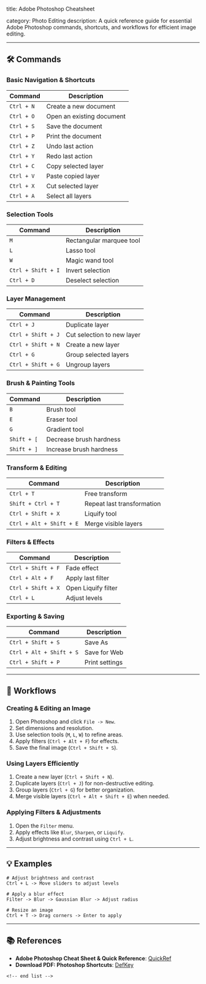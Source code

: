 title: Adobe Photoshop Cheatsheet

category: Photo Editing
description: A quick reference guide for essential Adobe Photoshop commands, shortcuts, and workflows for efficient image editing.

---

## 🛠️ Commands

### **Basic Navigation & Shortcuts**

| Command      | Description               |
| ------------ | ------------------------- |
| `Ctrl + N` | Create a new document     |
| `Ctrl + O` | Open an existing document |
| `Ctrl + S` | Save the document         |
| `Ctrl + P` | Print the document        |
| `Ctrl + Z` | Undo last action          |
| `Ctrl + Y` | Redo last action          |
| `Ctrl + C` | Copy selected layer       |
| `Ctrl + V` | Paste copied layer        |
| `Ctrl + X` | Cut selected layer        |
| `Ctrl + A` | Select all layers         |

### **Selection Tools**

| Command              | Description              |
| -------------------- | ------------------------ |
| `M`                | Rectangular marquee tool |
| `L`                | Lasso tool               |
| `W`                | Magic wand tool          |
| `Ctrl + Shift + I` | Invert selection         |
| `Ctrl + D`         | Deselect selection       |

### **Layer Management**

| Command              | Description                |
| -------------------- | -------------------------- |
| `Ctrl + J`         | Duplicate layer            |
| `Ctrl + Shift + J` | Cut selection to new layer |
| `Ctrl + Shift + N` | Create a new layer         |
| `Ctrl + G`         | Group selected layers      |
| `Ctrl + Shift + G` | Ungroup layers             |

### **Brush & Painting Tools**

| Command       | Description             |
| ------------- | ----------------------- |
| `B`         | Brush tool              |
| `E`         | Eraser tool             |
| `G`         | Gradient tool           |
| `Shift + [` | Decrease brush hardness |
| `Shift + ]` | Increase brush hardness |

### **Transform & Editing**

| Command                    | Description                |
| -------------------------- | -------------------------- |
| `Ctrl + T`               | Free transform             |
| `Shift + Ctrl + T`       | Repeat last transformation |
| `Ctrl + Shift + X`       | Liquify tool               |
| `Ctrl + Alt + Shift + E` | Merge visible layers       |

### **Filters & Effects**

| Command              | Description         |
| -------------------- | ------------------- |
| `Ctrl + Shift + F` | Fade effect         |
| `Ctrl + Alt + F`   | Apply last filter   |
| `Ctrl + Shift + X` | Open Liquify filter |
| `Ctrl + L`         | Adjust levels       |

### **Exporting & Saving**

| Command                    | Description    |
| -------------------------- | -------------- |
| `Ctrl + Shift + S`       | Save As        |
| `Ctrl + Alt + Shift + S` | Save for Web   |
| `Ctrl + Shift + P`       | Print settings |

---

## 🔄 Workflows

### **Creating & Editing an Image**

1. Open Photoshop and click `File -> New`.
2. Set dimensions and resolution.
3. Use selection tools (`M`, `L`, `W`) to refine areas.
4. Apply filters (`Ctrl + Alt + F`) for effects.
5. Save the final image (`Ctrl + Shift + S`).

### **Using Layers Efficiently**

1. Create a new layer (`Ctrl + Shift + N`).
2. Duplicate layers (`Ctrl + J`) for non-destructive editing.
3. Group layers (`Ctrl + G`) for better organization.
4. Merge visible layers (`Ctrl + Alt + Shift + E`) when needed.

### **Applying Filters & Adjustments**

1. Open the `Filter` menu.
2. Apply effects like `Blur`, `Sharpen`, or `Liquify`.
3. Adjust brightness and contrast using `Ctrl + L`.

---

## 💡 Examples

```photoshop
# Adjust brightness and contrast
Ctrl + L -> Move sliders to adjust levels

# Apply a blur effect
Filter -> Blur -> Gaussian Blur -> Adjust radius

# Resize an image
Ctrl + T -> Drag corners -> Enter to apply
```

---

## 📚 References

- **Adobe Photoshop Cheat Sheet & Quick Reference**: [QuickRef](https://quickref.me/adobe-photoshop)
- **Download PDF: Photoshop Shortcuts**: [DefKey](https://defkey.com/adobe-photoshop-shortcuts?pdfOptions=true&filterable=true)

```
<!-- end list -->
```
